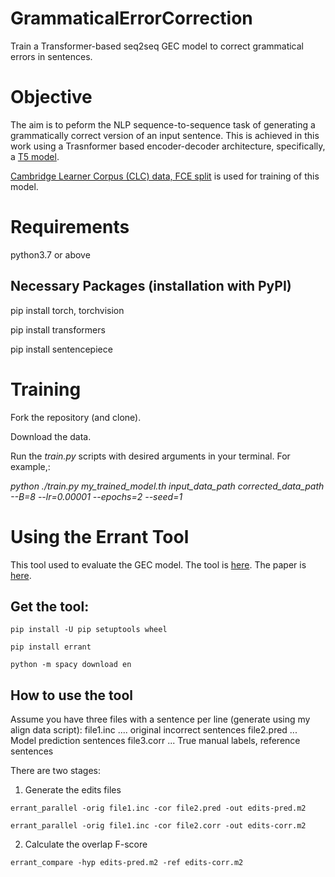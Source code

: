 # GrammaticalErrorCorrection
Train a Transformer-based seq2seq GEC model to correct grammatical errors in sentences.

# Objective

The aim is to peform the NLP sequence-to-sequence task of generating a grammatically correct version of an input sentence. This is achieved in this work using a Trasnformer based encoder-decoder architecture, specifically, a [T5 model](https://huggingface.co/transformers/model_doc/t5.html).

[Cambridge Learner Corpus (CLC) data, FCE split](https://www.comp.nus.edu.sg/~nlp/conll14st.html) is used for training of this model.


# Requirements

python3.7 or above

## Necessary Packages (installation with PyPI)

pip install torch, torchvision

pip install transformers

pip install sentencepiece


# Training

Fork the repository (and clone).

Download the data.

Run the _train.py_ scripts with desired arguments in your terminal. For example,:

_python ./train.py my_trained_model.th input_data_path corrected_data_path --B=8 --lr=0.00001 --epochs=2 --seed=1_

# Using the Errant Tool

This tool used to evaluate the GEC model. The tool is [here](https://github.com/chrisjbryant/errant). The paper is [here](https://aclanthology.org/N12-1067.pdf).

## Get the tool:

`pip install -U pip setuptools wheel`

`pip install errant`

`python -m spacy download en`


## How to use the tool

Assume you have three files with a sentence per line (generate using my align data script):
file1.inc  .... original incorrect sentences
file2.pred ... Model prediction sentences
file3.corr ... True manual labels, reference sentences

There are two stages:

1) Generate the edits files

`errant_parallel -orig file1.inc -cor file2.pred -out edits-pred.m2`

`errant_parallel -orig file1.inc -cor file2.corr -out edits-corr.m2`

2) Calculate the overlap F-score

`errant_compare -hyp edits-pred.m2 -ref edits-corr.m2`


